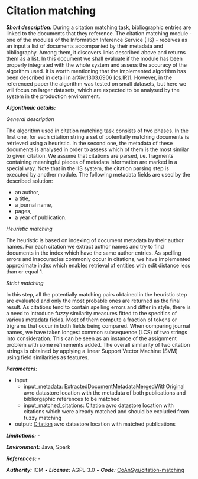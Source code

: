 # Citation matching

***Short description:***
During a citation matching task, bibliographic entries are linked to the documents that they reference. The citation matching module - one of the modules of the Information Inference Service (IIS) - receives as an input a list of documents accompanied by their metadata and bibliography. Among them, it discovers links described above and returns them as a list. In this document we shall evaluate if the module has been properly integrated with the whole
system and assess the accuracy of the algorithm used. It is worth mentioning that the implemented algorithm has been described in detail in arXiv:1303.6906 [cs.IR]1. However, in the referenced paper the algorithm was tested on small datasets, but here we will focus on larger datasets, which are expected to be analysed by the system in the production environment.

***Algorithmic details:***

*General description*

The algorithm used in citation matching task consists of two phases. In the first one, for each citation string a set of potentially matching documents is retrieved using a heuristic. In the second one, the metadata of these documents is analysed in order to assess which of them is the most similar to given citation. We assume that citations are parsed, i.e. fragments containing meaningful pieces of metadata information are marked in a special way. Note that in the IIS system, the citation parsing step is executed by another module. The following metadata fields are used by the described solution:

* an author,
* a title,
* a journal name,
* pages,
* a year of publication.

*Heuristic matching*

The heuristic is based on indexing of document metadata by their author names. For each citation we extract author names and try to find documents in the index which have the same author entries. As spelling errors and inaccuracies commonly occur in citations, we have implemented approximate index which enables retrieval of entities with edit distance less than or equal 1.

*Strict matching*

In this step, all the potentially matching pairs obtained in the heuristic step are evaluated and only the most probable ones are returned as the final result. As citations tend to contain spelling errors and differ in style, there is a need to introduce fuzzy similarity measures fitted to the specifics of various metadata fields. Most of them compute a fraction of tokens or trigrams that occur in both fields being compared. When comparing journal
names, we have taken longest common subsequence (LCS) of two strings into consideration. This can be seen as an instance of the assignment problem with some refinements added. The overall similarity of two citation strings is obtained by applying a linear Support Vector Machine (SVM) using field similarities as features.

***Parameters:***

* input: 
    * input_metadata: [ExtractedDocumentMetadataMergedWithOriginal](https://github.com/openaire/iis/blob/master/iis-schemas/src/main/avro/eu/dnetlib/iis/transformers/metadatamerger/ExtractedDocumentMetadataMergedWithOriginal.avdl) avro datastore location with the metadata of both publications and bibliorgaphic references to be matched
    * input_matched_citations: [Citation](https://github.com/openaire/iis/blob/master/iis-schemas/src/main/avro/eu/dnetlib/iis/common/citations/Citation.avdl) avro datastore location with citations which were already matched and should be excluded from fuzzy matching
* output: [Citation](https://github.com/openaire/iis/blob/master/iis-schemas/src/main/avro/eu/dnetlib/iis/common/citations/Citation.avdl) avro datastore location with matched publications

***Limitations:*** -

***Environment:***
Java, Spark

***References:*** -

***Authority:*** ICM &bull; ***License:*** AGPL-3.0 &bull; ***Code:*** [CoAnSys/citation-matching](https://github.com/CeON/CoAnSys/tree/master/citation-matching)
